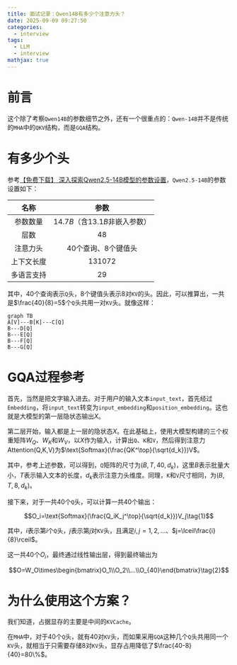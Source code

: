 ```yaml
---
title: 面试记录：Qwen14B有多少个注意力头？
date: 2025-09-09 09:27:50
categories:
  - interview
tags:
  - LLM
  - interview
mathjax: true
---
```


# 前言

这个除了考察`Qwen14B`的参数细节之外，还有一个很重点的：`Qwen-14B`并不是传统的`MHA`中的`QKV`结构，而是`GQA`结构。

<!-- more -->

# 有多少个头

参考[【免费下载】 深入探索Qwen2.5-14B模型的参数设置](https://blog.csdn.net/gitblog_02260/article/details/144844761)，`Qwen2.5-14B`的参数设置如下：

|名称|参数|
|:-:|:-:|
|参数数量|$14.7B$（含$13.1B$非嵌入参数）|
|层数|$48$|
|注意力头|$40$个查询、$8$个键值头|
|上下文长度|$131072$|
|多语言支持|$29$|

其中，$40$个查询表示`Q`头，$8$个键值头表示$8$对`KV`的头。因此，可以推算出，一共是$\frac{40}{8}=5$个`Q`头共用一对`KV`头。就像这样：

```mermaid
graph TB
A[V]---B[K]---C[Q]
B---D[Q]
B---E[Q]
B---F[Q]
B---G[Q]
```

# GQA过程参考

首先，当然是把文字输入进去。对于用户的输入文本`input_text`，首先经过`Embedding`，将`input_text`转变为`input_embedding`和`position_embedding`。这也就是大模型的第一层隐状态输出$X$。

第二层开始，输入都是上一层的隐状态$X$。在此基础上，使用大模型构建的三个权重矩阵$W_Q$、$W_K$和$W_V$，以$X$作为输入，计算出`Q`、`K`和`V`，然后得到注意力$\text{Attention(Q,K,V)}$为$\text{Softmax}(\frac{QK^\top}{\sqrt{d_k}})V$。

其中，参考上述参数，可以得到，`Q`矩阵的尺寸为$(B,T,40,d_k)$，这里$B$表示批量大小，$T$表示输入文本的长度，$d_k$表示注意力头维度。同理，`K`和`V`尺寸相同，为$(B,T,8,d_k)$。

接下来，对于一共$40$个`Q`头，可以计算一共$40$个输出：

$$O_i=\text{Softmax}(\frac{Q_iK_j^\top}{\sqrt{d_k}})V_j\tag{1}$$

其中，$i$表示第$i$个`Q`头，$j$表示第$j$对`KV`头，且满足$i,j=1,2,...$、$j=\lceil\frac{i}{8}\rceil$。

这一共$40$个$O_i$，最终通过线性输出层，得到最终输出为

$$O=W_O\times\begin{bmatrix}O_1\\O_2\\...\\O_{40}\end{bmatrix}\tag{2}$$

# 为什么使用这个方案？

我们知道，占据显存的主要是中间的`KVCache`。

在`MHA`中，对于$40$个`Q`头，就有$40$对`KV`头，而如果采用`GQA`这种几个`Q`头共用同一个`KV`头，就相当于只需要存储$8$对`KV`头，显存占用降低了$\frac{40-8}{40}=80\%$。